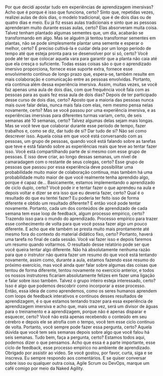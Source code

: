 Por que decidi apostar tudo em experiências de aprendizagem imersivas? Acho que é porque é isso que funciona, certo? Sinto que, repetidas vezes, realizei aulas de dois dias, o modelo tradicional, que é de dois dias ou de quatro dias e meio. Eu já fiz essas aulas tradicionais e sinto que as pessoas aprenderam muito durante essas aulas, certo? Elas absorveram muita coisa. Talvez tenham plantado algumas sementes que, um dia, acabarão se transformando em algo. Mas se alguém já tentou transformar sementes em plantas, não se pode simplesmente plantar uma semente e esperar o melhor, certo? É preciso cultivá-la e cuidar dela por um longo período de tempo até que esteja pronta para se desenvolver por si só, certo? Você pode até ter que colocar aquela vara para garantir que a planta não caia até que ela cresça o suficiente. Todas essas coisas são o que o aprendizado imersivo proporciona, fornece esse suporte extra, fornece esse envolvimento contínuo de longo prazo que, espera-se, também resulte em mais colaboração e comunicação entre as pessoas envolvidas. Portanto, ela continua além dessa experiência imersiva. Assim, muitas vezes, se você faz apenas uma aula de dois dias, com que frequência você fala com as pessoas para as quais fez essa aula de dois dias? Depois de ter participado desse curso de dois dias, certo? Aposto que a maioria das pessoas nunca mais ouve falar delas, nunca mais fala com elas, nem mesmo pensa nelas novamente, certo? Mas se você passou por uma experiência imersiva, e as experiências imersivas para diferentes turmas variam, certo, de seis semanas até 10 semanas, certo? Talvez algumas delas sejam mais longas. Mas se você teve que colaborar durante esse período de tempo, fazer trabalhos e, como se diz, dar tudo de si? Dar tudo de si? Não sei como descrever isso. Aquela coisa em que você está conversando com as pessoas, um grupo de pessoas, quando você está falando sobre as tarefas que teve e está falando sobre as experiências reais que teve ao tentar fazer isso. Você está compartilhando parte de si mesmo com esse grupo de pessoas. E isso deve criar, ao longo dessas semanas, um nível de camaradagem com o restante de seus colegas, certo? Esse grupo de pessoas que passou por essa experiência deve possibilitar uma probabilidade muito maior de colaboração contínua, mas também há uma probabilidade muito maior de que você realmente tenha aprendido algo, porque é capaz de... Basicamente, estamos implementando o aprendizado de ciclo duplo, certo? Você pode ir e tentar fazer o que aprendeu na aula e depois voltar e dizer se era isso que eu deveria fazer, certo? Qual é o resultado do que eu tentei fazer? Eu poderia ter feito isso de forma diferente e obtido um resultado diferente? E então você pode tentar novamente. Portanto, cada um dos conteúdos de aprendizado de cada semana tem esse loop de feedback, algum processo empírico, certo? Trazendo isso para o mundo do aprendizado. Processo empírico para trazer esse conhecimento de volta para que você possa fazer algo um pouco diferente. E acho que ele também se presta muito mais prontamente até mesmo fora do contexto do material didático fixo, certo? Portanto, haverá uma tarefa no final de cada sessão. Você vai fazer isso e depois faremos um resumo quando voltarmos. O resultado desse relatório pode ser que você queira tentar algo diferente. Não há absolutamente nenhuma razão para que o instrutor não queira fazer um resumo do que você está tentando novamente, assim como, durante a aula, estamos fazendo esse resumo do próximo exercício, mas você ainda quer falar sobre algumas das coisas que tentou de forma diferente, tentou novamente no exercício anterior, e todos os nossos instrutores ficariam absolutamente felizes em fazer uma ligação e falar sobre isso também. Talvez o grupo inteiro esteja interessado, certo? Isso é algo que podemos descobrir como incorporar a esse processo. Então, essa ideia de como aprendemos, como os seres humanos aprendem com loops de feedback interativos e contínuos desses resultados de aprendizagem, é o que estamos tentando trazer para essa experiência de aprendizagem imersiva e acho que, mais uma vez, será um divisor de águas para o treinamento e a aprendizagem, porque não é apenas disparar e esquecer, certo? Você não está apenas recebendo o conteúdo em seu cérebro e depois ele se atrofia com o tempo, você tem esse ciclo contínuo de volta. Portanto, você sempre pode fazer essa pergunta, certo? Aquela dúvida que você tem seis semanas depois sobre algo que você falou há seis semanas. Tudo bem, faça a pergunta, certo? Estamos todos aqui, podemos dizer o que pensamos. Acho que essa é a parte importante, esse ciclo de feedback, esse processo empírico no ambiente de aprendizado. Obrigado por assistir ao vídeo. Se você gostou, por favor, curta, siga e se inscreva. Eu sempre respondo aos comentários. E se quiser conversar sobre isso ou qualquer outra coisa, Agile Scrum ou DevOps, marque um café comigo por meio da Naked Agility.